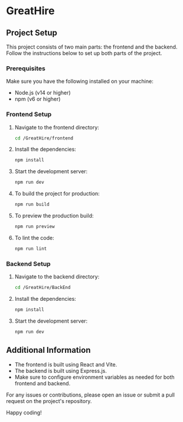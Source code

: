 # GreatHire

## Project Setup

This project consists of two main parts: the frontend and the backend. Follow the instructions below to set up both parts of the project.

### Prerequisites

Make sure you have the following installed on your machine:
- Node.js (v14 or higher)
- npm (v6 or higher)

### Frontend Setup

1. Navigate to the frontend directory:
    ```sh
    cd /GreatHire/frontend
    ```

2. Install the dependencies:
    ```sh
    npm install
    ```

3. Start the development server:
    ```sh
    npm run dev
    ```

4. To build the project for production:
    ```sh
    npm run build
    ```

5. To preview the production build:
    ```sh
    npm run preview
    ```

6. To lint the code:
    ```sh
    npm run lint
    ```

### Backend Setup

1. Navigate to the backend directory:
    ```sh
    cd /GreatHire/BackEnd
    ```

2. Install the dependencies:
    ```sh
    npm install
    ```

3. Start the development server:
    ```sh
    npm run dev
    ```

## Additional Information

- The frontend is built using React and Vite.
- The backend is built using Express.js.
- Make sure to configure environment variables as needed for both frontend and backend.

For any issues or contributions, please open an issue or submit a pull request on the project's repository.

Happy coding!